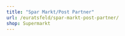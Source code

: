 ```yaml
---
title: "Spar Markt/Post Partner"
url: /euratsfeld/spar-markt-post-partner/
shop: Supermarkt
---
```

